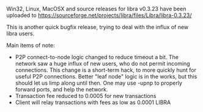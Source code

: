 Win32, Linux, MacOSX and source releases for libra v0.3.23 have been uploaded to
https://sourceforge.net/projects/libra/files/Libra/libra-0.3.23/

This is another quick bugfix release, trying to deal with the influx of new libra users.

Main items of note:

* P2P connect-to-node logic changed to reduce timeout a bit.  The network saw a huge influx of new users, who do not permit incoming connections.  This change is a short-term hack, to more quickly hunt for useful P2P connections.  Better "leaf node" logic is in the works, but this should let us limp along until then.  One may use -upnp to properly forward ports, and help the network.
* Transaction fee reduced to 0.0005 for new transactions
* Client will relay transactions with fees as low as 0.0001 LIBRA
